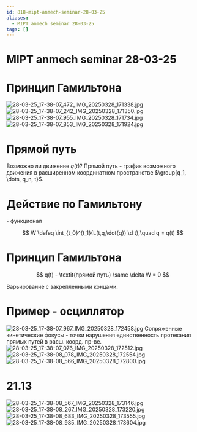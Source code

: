 ```yaml
---
id: 818-mipt-anmech-seminar-28-03-25
aliases:
  - MIPT anmech seminar 28-03-25
tags: []
---
```


# MIPT anmech seminar 28-03-25

# Принцип Гамильтона

![28-03-25_17-38-07_472_IMG_20250328_171338.jpg](assets/imgs/28-03-25_17-38-07_472_IMG_20250328_171338.jpg)
![28-03-25_17-38-07_242_IMG_20250328_171350.jpg](assets/imgs/28-03-25_17-38-07_242_IMG_20250328_171350.jpg)
![28-03-25_17-38-07_955_IMG_20250328_171734.jpg](assets/imgs/28-03-25_17-38-07_955_IMG_20250328_171734.jpg)
![28-03-25_17-38-07_853_IMG_20250328_171924.jpg](assets/imgs/28-03-25_17-38-07_853_IMG_20250328_171924.jpg)

# Прямой путь

Возможно ли движение $q(t)$?
Прямой путь - график возможного движения в расширенном координатном пространстве $\group{q_1, \dots, q_n, t}$.

# Действие по Гамильтону

\- функционал

$$
W \defeq \int_{t_0}^{t_1}{L(t,q,\dot{q}) \d t},\quad
q = q(t)
$$

# Принцип Гамильтона

$$
q(t) - \textit{прямой путь} \same \delta W = 0
$$

Варьирование с закрепленными концами.

# Пример - осциллятор

![28-03-25_17-38-07_967_IMG_20250328_172458.jpg](assets/imgs/28-03-25_17-38-07_967_IMG_20250328_172458.jpg)
Сопряженные кинетические фокусы - точки нарушения единственность протекания прямых путей в расш. коорд. пр-ве.
![28-03-25_17-38-07_076_IMG_20250328_172512.jpg](assets/imgs/28-03-25_17-38-07_076_IMG_20250328_172512.jpg)
![28-03-25_17-38-08_078_IMG_20250328_172554.jpg](assets/imgs/28-03-25_17-38-08_078_IMG_20250328_172554.jpg)
![28-03-25_17-38-08_566_IMG_20250328_172800.jpg](assets/imgs/28-03-25_17-38-08_566_IMG_20250328_172800.jpg)

# 21.13

![28-03-25_17-38-08_567_IMG_20250328_173146.jpg](assets/imgs/28-03-25_17-38-08_567_IMG_20250328_173146.jpg)
![28-03-25_17-38-08_267_IMG_20250328_173220.jpg](assets/imgs/28-03-25_17-38-08_267_IMG_20250328_173220.jpg)
![28-03-25_17-38-08_683_IMG_20250328_173555.jpg](assets/imgs/28-03-25_17-38-08_683_IMG_20250328_173555.jpg)
![28-03-25_17-38-08_985_IMG_20250328_173604.jpg](assets/imgs/28-03-25_17-38-08_985_IMG_20250328_173604.jpg)
